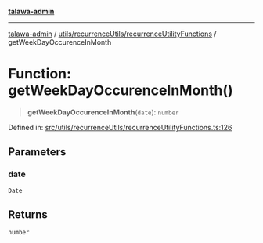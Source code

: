[**talawa-admin**](../../../../README.md)

***

[talawa-admin](../../../../README.md) / [utils/recurrenceUtils/recurrenceUtilityFunctions](../README.md) / getWeekDayOccurenceInMonth

# Function: getWeekDayOccurenceInMonth()

> **getWeekDayOccurenceInMonth**(`date`): `number`

Defined in: [src/utils/recurrenceUtils/recurrenceUtilityFunctions.ts:126](https://github.com/gautam-divyanshu/talawa-admin/blob/9fef64ff9fb30eb3195cc9100606d8b7a89bca79/src/utils/recurrenceUtils/recurrenceUtilityFunctions.ts#L126)

## Parameters

### date

`Date`

## Returns

`number`
